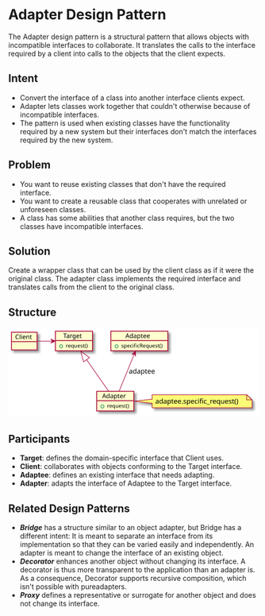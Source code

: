 # Adapter Design Pattern
The Adapter design pattern is a structural pattern that allows objects with incompatible interfaces to collaborate. It translates the calls to the interface required by a client into calls to the objects that the client expects.

## Intent
- Convert the interface of a class into another interface clients expect.
- Adapter lets classes work together that couldn't otherwise because of incompatible interfaces.
- The pattern is used when existing classes have the functionality required by a new system but their interfaces don't match the interfaces required by the new system.
  
## Problem
- You want to reuse existing classes that don't have the required interface.
- You want to create a reusable class that cooperates with unrelated or unforeseen classes.
- A class has some abilities that another class requires, but the two classes have incompatible interfaces.
  
## Solution
Create a wrapper class that can be used by the client class as if it were the original class. The adapter class implements the required interface and translates calls from the client to the original class.

## Structure
![Adapter](../../puml/svg/adapter.svg)

## Participants
- **Target**: defines the domain-specific interface that Client uses.
- **Client**: collaborates with objects conforming to the Target interface.
- **Adaptee**: defines an existing interface that needs adapting.
- **Adapter**: adapts the interface of Adaptee to the Target interface.
  
## Related Design Patterns
- ***Bridge*** has a structure similar to an object adapter, but Bridge has a different
intent: It is meant to separate an interface from its implementation so that they can
be varied easily and independently. An adapter is meant to change the interface
of an existing object.
- ***Decorator*** enhances another object without changing its interface. A decorator is thus more transparent to the application than an adapter is. As a consequence, Decorator supports recursive composition, which isn't possible with pureadapters.
- ***Proxy*** defines a representative or surrogate for another object and does not
change its interface.